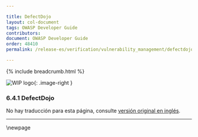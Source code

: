 ```yaml
---

title: DefectDojo
layout: col-document
tags: OWASP Developer Guide
contributors:
document: OWASP Developer Guide
order: 48410
permalink: /release-es/verification/vulnerability_management/defectdojo/

---
```


{% include breadcrumb.html %}

<style type="text/css">
.image-right {
  height: 180px;
  display: block;
  margin-left: auto;
  margin-right: auto;
  float: right;
}
</style>

![WIP logo](../../../assets/images/dg_wip.png "Work in progress"){: .image-right }

### 6.4.1 DefectDojo

No hay traducción para esta página, consulte [versión original en inglés][release080401].

----

[release080401]: https://github.com/OWASP/www-project-developer-guide/blob/main/release/08-verification/04-vulnerability-management/01-defectdojo.md

\newpage
